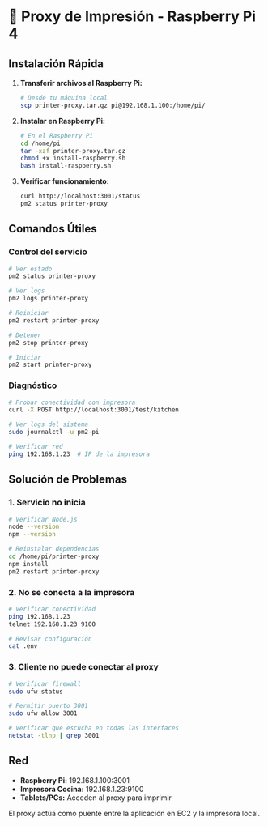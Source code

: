 # 🥧 Proxy de Impresión - Raspberry Pi 4

## Instalación Rápida

1. **Transferir archivos al Raspberry Pi:**
   ```bash
   # Desde tu máquina local
   scp printer-proxy.tar.gz pi@192.168.1.100:/home/pi/
   ```

2. **Instalar en Raspberry Pi:**
   ```bash
   # En el Raspberry Pi
   cd /home/pi
   tar -xzf printer-proxy.tar.gz
   chmod +x install-raspberry.sh
   bash install-raspberry.sh
   ```

3. **Verificar funcionamiento:**
   ```bash
   curl http://localhost:3001/status
   pm2 status printer-proxy
   ```

## Comandos Útiles

### Control del servicio
```bash
# Ver estado
pm2 status printer-proxy

# Ver logs
pm2 logs printer-proxy

# Reiniciar
pm2 restart printer-proxy

# Detener
pm2 stop printer-proxy

# Iniciar
pm2 start printer-proxy
```

### Diagnóstico
```bash
# Probar conectividad con impresora
curl -X POST http://localhost:3001/test/kitchen

# Ver logs del sistema
sudo journalctl -u pm2-pi

# Verificar red
ping 192.168.1.23  # IP de la impresora
```

## Solución de Problemas

### 1. Servicio no inicia
```bash
# Verificar Node.js
node --version
npm --version

# Reinstalar dependencias
cd /home/pi/printer-proxy
npm install
pm2 restart printer-proxy
```

### 2. No se conecta a la impresora
```bash
# Verificar conectividad
ping 192.168.1.23
telnet 192.168.1.23 9100

# Revisar configuración
cat .env
```

### 3. Cliente no puede conectar al proxy
```bash
# Verificar firewall
sudo ufw status

# Permitir puerto 3001
sudo ufw allow 3001

# Verificar que escucha en todas las interfaces
netstat -tlnp | grep 3001
```

## Red

- **Raspberry Pi:** 192.168.1.100:3001
- **Impresora Cocina:** 192.168.1.23:9100
- **Tablets/PCs:** Acceden al proxy para imprimir

El proxy actúa como puente entre la aplicación en EC2 y la impresora local.